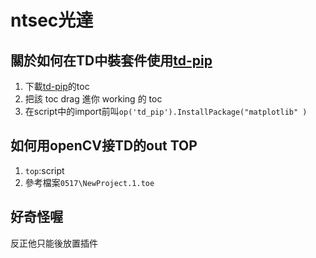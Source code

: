 # ntsec光達

## 關於如何在TD中裝套件使用[td-pip](https://derivative.ca/community-post/asset/td-pip/63077)

1. 下載[td-pip](https://derivative.ca/community-post/asset/td-pip/63077)的toc
2. 把該 toc drag 進你 working 的 toc
3. 在script中的import前叫`op('td_pip').InstallPackage("matplotlib" )`

## 如何用openCV接TD的out TOP

1. `top`:script
2. 參考檔案`0517\NewProject.1.toe`

## 好奇怪喔
反正他只能後放置插件
